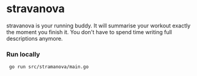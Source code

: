 # stravanova
stravanova is your running buddy. It will summarise your workout exactly the moment you finish it. You don't have to spend time writing full descriptions anymore.



### Run locally
````bash
 go run src/stramanova/main.go
````
